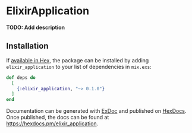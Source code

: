# ElixirApplication

**TODO: Add description**

## Installation

If [available in Hex](https://hex.pm/docs/publish), the package can be installed
by adding `elixir_application` to your list of dependencies in `mix.exs`:

```elixir
def deps do
  [
    {:elixir_application, "~> 0.1.0"}
  ]
end
```

Documentation can be generated with [ExDoc](https://github.com/elixir-lang/ex_doc)
and published on [HexDocs](https://hexdocs.pm). Once published, the docs can
be found at <https://hexdocs.pm/elixir_application>.


